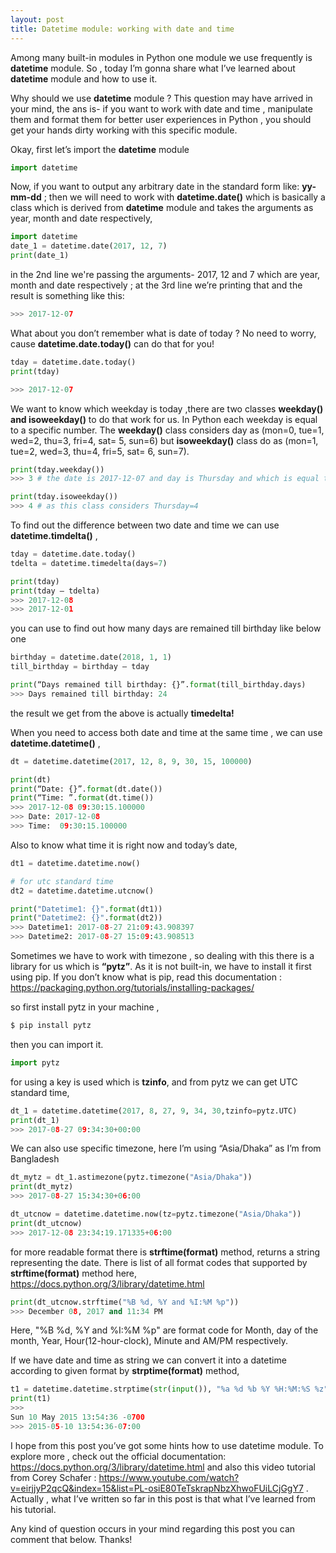 ```yaml
---
layout: post
title: Datetime module: working with date and time
---
```


Among many built-in modules in Python one module we use frequently is **datetime** module. So , today I’m gonna share what I’ve learned about **datetime** module and how to use it.

Why should we use **datetime** module ? This question may have arrived in your mind, the ans is-  if you want to work with date and time , manipulate them and format them for better user experiences in Python , you should get your hands dirty working with this specific module.

Okay, first let’s import the **datetime** module

```python
import datetime 
```

Now, if you want to output  any arbitrary date in the standard form like: **yy-mm-dd** ; then we will need to work with **datetime.date()** which is basically a class which is derived from **datetime** module and takes the arguments as year, month and date respectively,

```python
import datetime
date_1 = datetime.date(2017, 12, 7)
print(date_1)
```

in the 2nd line we're passing the arguments- 2017, 12 and 7 which are  year, month and date respectively ; at the 3rd line we’re printing that and the result is something like this:

```python
>>> 2017-12-07
```

What about you don’t remember what is date of today ? No need to worry, cause **datetime.date.today()** can do that for you! 

```python
tday = datetime.date.today()
print(tday)

>>> 2017-12-07
```

We want to know which weekday is today ,there are two classes **weekday() and isoweekday()** to do that work for us. In Python each weekday is equal to a specific number.  The **weekday()** class considers day as (mon=0, tue=1, wed=2, thu=3, fri=4, sat= 5, sun=6) but **isoweekday()** class do as (mon=1, tue=2, wed=3, thu=4, fri=5, sat= 6, sun=7).

```python
print(tday.weekday())
>>> 3 # the date is 2017-12-07 and day is Thursday and which is equal to 3

print(tday.isoweekday())
>>> 4 # as this class considers Thursday=4
```

To find out the difference between two date and time we can use **datetime.timdelta()** ,

```python
tday = datetime.date.today()
tdelta = datetime.timedelta(days=7)

print(tday)
print(tday – tdelta)
>>> 2017-12-08
>>> 2017-12-01
```

you can use to find out how many days are remained till birthday like below one

```python
birthday = datetime.date(2018, 1, 1)
till_birthday = birthday – tday

print(“Days remained till birthday: {}”.format(till_birthday.days)
>>> Days remained till birthday: 24
```

the result we get from the above is actually **timedelta!**

When you need to access both date and time at the same time , we can use **datetime.datetime()** ,

```python
dt = datetime.datetime(2017, 12, 8, 9, 30, 15, 100000)

print(dt)
print(“Date: {}”.format(dt.date())
print(“Time: ”.format(dt.time())
>>> 2017-12-08 09:30:15.100000
>>> Date: 2017-12-08
>>> Time:  09:30:15.100000
```

Also to know what time it is right now and today’s date,

```python
dt1 = datetime.datetime.now()

# for utc standard time
dt2 = datetime.datetime.utcnow()

print("Datetime1: {}".format(dt1))
print("Datetime2: {}".format(dt2))
>>> Datetime1: 2017-08-27 21:09:43.908397
>>> Datetime2: 2017-08-27 15:09:43.908513
```

Sometimes we have to work with timezone , so dealing with this there is a library for us which is **“pytz”**. As it is not built-in, we have to install it first using pip. If you don’t know what is pip, read this documentation : https://packaging.python.org/tutorials/installing-packages/

so first install pytz in your machine , 

``` bash
$ pip install pytz
```

then you can import it.

```python
import pytz
```

for using a key is used which is **tzinfo**, and from pytz we can get UTC standard time,

```python
dt_1 = datetime.datetime(2017, 8, 27, 9, 34, 30,tzinfo=pytz.UTC)
print(dt_1)
>>> 2017-08-27 09:34:30+00:00
```

We can also use specific timezone, here I’m using “Asia/Dhaka” as I’m from Bangladesh

```python
dt_mytz = dt_1.astimezone(pytz.timezone("Asia/Dhaka"))
print(dt_mytz)
>>> 2017-08-27 15:34:30+06:00

dt_utcnow = datetime.datetime.now(tz=pytz.timezone("Asia/Dhaka"))
print(dt_utcnow)
>>> 2017-12-08 23:34:19.171335+06:00
```

for more readable format there is **strftime(format)** method, returns a string representing the date. There is list of all format codes that supported by **strftime(format)** method here, https://docs.python.org/3/library/datetime.html

```python
print(dt_utcnow.strftime("%B %d, %Y and %I:%M %p")) 
>>> December 08, 2017 and 11:34 PM
```

Here, "%B %d, %Y and %I:%M %p" are format code for Month, day of the month, Year, Hour(12-hour-clock), Minute and AM/PM respectively.

If we have date and time as string we can convert it into a datetime according to given format by **strptime(format)** method, 

```python
t1 = datetime.datetime.strptime(str(input()), "%a %d %b %Y %H:%M:%S %z")
print(t1)
>>>
Sun 10 May 2015 13:54:36 -0700
>>> 2015-05-10 13:54:36-07:00
```

I hope from this post you’ve got some hints how to use datetime module. To explore more , check out the official documentation: https://docs.python.org/3/library/datetime.html  and also this video tutorial from Corey Schafer : https://www.youtube.com/watch?v=eirjjyP2qcQ&index=15&list=PL-osiE80TeTskrapNbzXhwoFUiLCjGgY7 . Actually , what I’ve written so far in this post is that what I’ve learned from his tutorial.

Any kind of question occurs in your mind regarding this post you can comment that below. Thanks!















